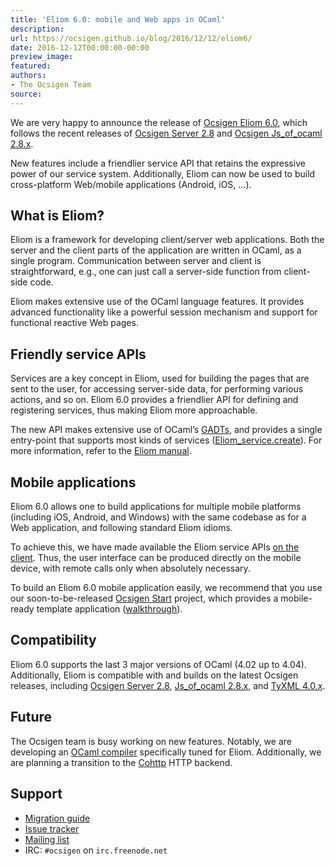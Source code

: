 ```yaml
---
title: 'Eliom 6.0: mobile and Web apps in OCaml'
description:
url: https://ocsigen.github.io/blog/2016/12/12/eliom6/
date: 2016-12-12T00:00:00-00:00
preview_image:
featured:
authors:
- The Ocsigen Team
source:
---
```


<p>We are very happy to announce the release of <a href="https://github.com/ocsigen/eliom/releases/tag/6.0.0">Ocsigen Eliom 6.0</a>,
which follows the recent releases of
<a href="https://github.com/ocsigen/ocsigenserver/releases/tag/2.8">Ocsigen Server 2.8</a>
and <a href="https://github.com/ocsigen/js_of_ocaml/releases/tag/2.8.3">Ocsigen Js_of_ocaml 2.8.x</a>.</p>

<p>New features include a friendlier service API that retains the
expressive power of our service system. Additionally, Eliom can now be
used to build cross-platform Web/mobile applications (Android, iOS, &hellip;).</p>

<h2>What is Eliom?</h2>

<p>Eliom is a framework for developing client/server web
applications. Both the server and the client parts of the application
are written in OCaml, as a single program. Communication between
server and client is straightforward, e.g., one can just call a
server-side function from client-side code.</p>

<p>Eliom makes extensive use of the OCaml language features. It provides
advanced functionality like a powerful session mechanism and support
for functional reactive Web pages.</p>

<h2>Friendly service APIs</h2>

<p>Services are a key concept in Eliom, used for building the pages that
are sent to the user, for accessing server-side data, for performing
various actions, and so on. Eliom 6.0 provides a friendlier API for
defining and registering services, thus making Eliom more
approachable.</p>

<p>The new API makes extensive use of OCaml&rsquo;s <a href="https://en.wikipedia.org/wiki/Generalized_algebraic_data_type">GADTs</a>, and provides
a single entry-point that supports most kinds of services
(<a href="https://ocsigen.org/eliom/api/server/Eliom_service#VALcreate">Eliom_service.create</a>). For more information, refer
to the <a href="https://ocsigen.org/eliom/dev/manual/server-services">Eliom manual</a>.</p>

<h2>Mobile applications</h2>

<p>Eliom 6.0 allows one to build applications for multiple mobile
platforms (including iOS, Android, and Windows) with the same codebase
as for a Web application, and following standard Eliom idioms.</p>

<p>To achieve this, we have made available the Eliom service APIs
<a href="https://ocsigen.org/eliom/manual/clientserver-services">on the client</a>. Thus, the user interface can be
produced directly on the mobile device, with remote calls only when
absolutely necessary.</p>

<p>To build an Eliom 6.0 mobile application easily, we recommend that you
use our soon-to-be-released <a href="https://github.com/ocsigen/ocsigen-start">Ocsigen Start</a> project, which
provides a mobile-ready template application
(<a href="https://ocsigen.org/tuto/manual/mobile">walkthrough</a>).</p>

<h2>Compatibility</h2>

<p>Eliom 6.0 supports the last 3 major versions of OCaml (4.02 up to
4.04). Additionally, Eliom is compatible with and builds on the
latest Ocsigen releases, including
<a href="https://github.com/ocsigen/ocsigenserver/releases/tag/2.8">Ocsigen Server 2.8</a>,
<a href="https://github.com/ocsigen/js_of_ocaml/releases/tag/2.8.3">Js_of_ocaml 2.8.x</a>, and <a href="https://github.com/ocsigen/tyxml/releases/tag/4.0.1">TyXML 4.0.x</a>.</p>

<h2>Future</h2>

<p>The Ocsigen team is busy working on new features. Notably, we are
developing an <a href="https://github.com/ocsigen/ocaml-eliom">OCaml compiler</a> specifically tuned for
Eliom. Additionally, we are planning a transition to the
<a href="https://github.com/mirage/ocaml-cohttp">Cohttp</a> HTTP backend.</p>

<h2>Support</h2>

<ul>
  <li><a href="https://ocsigen.org/eliom/Eliom60">Migration guide</a></li>
  <li><a href="https://github.com/ocsigen/eliom/issues">Issue tracker</a></li>
  <li><a href="https://sympa.inria.fr/sympa/info/ocsigen">Mailing list</a></li>
  <li>IRC: <code class="language-plaintext highlighter-rouge">#ocsigen</code> on <code class="language-plaintext highlighter-rouge">irc.freenode.net</code></li>
</ul>


